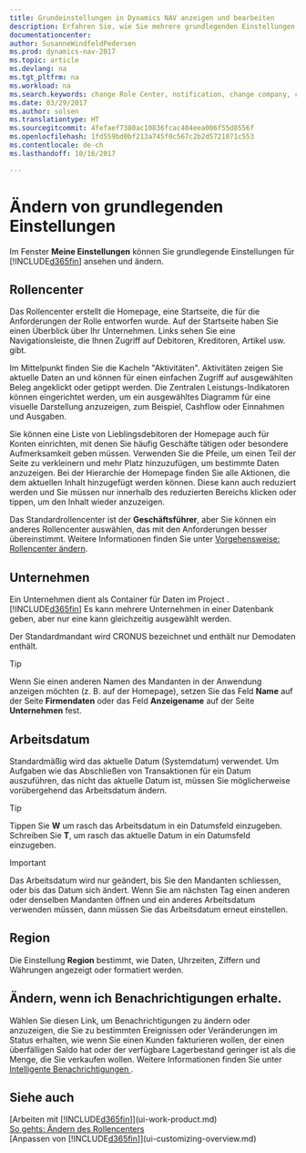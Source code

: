 ```yaml
---
title: Grundeinstellungen in Dynamics NAV anzeigen und bearbeiten
description: Erfahren Sie, wie Sie mehrere grundlegenden Einstellungen in Dynamics NAV einrichten, zum Beispiel im Rollencenter, im Unternehmen oder im Arbeitsdatum.
documentationcenter: 
author: SusanneWindfeldPedersen
ms.prod: dynamics-nav-2017
ms.topic: article
ms.devlang: na
ms.tgt_pltfrm: na
ms.workload: na
ms.search.keywords: change Role Center, notification, change company, change work date
ms.date: 03/29/2017
ms.author: solsen
ms.translationtype: HT
ms.sourcegitcommit: 4fefaef7380ac10836fcac404eea006f55d8556f
ms.openlocfilehash: 1fd559bd0bf213a745f0c567c2b2d5721071c553
ms.contentlocale: de-ch
ms.lasthandoff: 10/16/2017

---
```

# <a name="changing-basic-settings"></a>Ändern von grundlegenden Einstellungen
Im Fenster **Meine Einstellungen** können Sie grundlegende Einstellungen für [!INCLUDE[d365fin](includes/d365fin_md.md)] ansehen und ändern.  

## <a name="role-center"></a>Rollencenter
Das Rollencenter erstellt die Homepage, eine Startseite, die für die Anforderungen der Rolle entworfen wurde. Auf der Startseite haben Sie einen Überblick über Ihr Unternehmen. Links sehen Sie eine Navigationsleiste, die Ihnen Zugriff auf Debitoren, Kreditoren, Artikel usw. gibt.

Im Mittelpunkt finden Sie die Kacheln "Aktivitäten". Aktivitäten zeigen Sie aktuelle Daten an und können für einen einfachen Zugriff auf ausgewählten Beleg angeklickt oder getippt werden. Die Zentralen Leistungs-Indikatoren können eingerichtet werden, um ein ausgewähltes Diagramm für eine visuelle Darstellung anzuzeigen, zum Beispiel, Cashflow oder Einnahmen und Ausgaben.

Sie können eine Liste von Lieblingsdebitoren der Homepage auch für Konten einrichten, mit denen Sie häufig Geschäfte tätigen oder besondere Aufmerksamkeit geben müssen. Verwenden Sie die Pfeile, um einen Teil der Seite zu verkleinern und mehr Platz hinzuzufügen, um bestimmte Daten anzuzeigen. Bei der Hierarchie der Homepage finden Sie alle Aktionen, die dem aktuellen Inhalt hinzugefügt werden können. Diese kann auch reduziert werden und Sie müssen nur innerhalb des reduzierten Bereichs klicken oder tippen, um den Inhalt wieder anzuzeigen.

Das Standardrollencenter ist der **Geschäftsführer**, aber Sie können ein anderes Rollencenter auswählen, das mit den Anforderungen besser übereinstimmt. Weitere Informationen finden Sie unter [Vorgehensweise: Rollencenter ändern](change-role.md).

## <a name="company"></a>Unternehmen
Ein Unternehmen dient als Container für Daten im Project .[!INCLUDE[d365fin](includes/d365fin_md.md)] Es kann mehrere Unternehmen in einer Datenbank geben, aber nur eine kann gleichzeitig ausgewählt werden.

Der Standardmandant wird CRONUS bezeichnet und enthält nur Demodaten enthält.

> [!TIP]  
>   Wenn Sie einen anderen Namen des Mandanten in der Anwendung anzeigen möchten (z. B. auf der Homepage), setzen Sie das Feld **Name** auf der Seite **Firmendaten** oder das Feld **Anzeigename** auf der Seite **Unternehmen** fest.  

## <a name="work-date"></a>Arbeitsdatum
Standardmäßig wird das aktuelle Datum (Systemdatum) verwendet. Um Aufgaben wie das Abschließen von Transaktionen für ein Datum auszuführen, das nicht das aktuelle Datum ist, müssen Sie möglicherweise vorübergehend das Arbeitsdatum ändern.

> [!TIP]  
>   Tippen Sie **W** um rasch das Arbeitsdatum in ein Datumsfeld einzugeben. Schreiben Sie **T**, um rasch das aktuelle Datum in ein Datumsfeld einzugeben.

> [!IMPORTANT]  
>   Das Arbeitsdatum wird nur geändert, bis Sie den Mandanten schliessen, oder bis das Datum sich ändert. Wenn Sie am nächsten Tag einen anderen oder denselben Mandanten öffnen und ein anderes Arbeitsdatum verwenden müssen, dann müssen Sie das Arbeitsdatum erneut einstellen.

## <a name="region"></a>Region
Die Einstellung **Region** bestimmt, wie Daten, Uhrzeiten, Ziffern und Währungen angezeigt oder formatiert werden.   

## <a name="change-when-i-receive-notifications"></a>Ändern, wenn ich Benachrichtigungen erhalte.
Wählen Sie diesen Link, um Benachrichtigungen zu ändern oder anzuzeigen, die Sie zu bestimmten Ereignissen oder Veränderungen im Status erhalten, wie wenn Sie einen Kunden fakturieren wollen, der einen überfälligen Saldo hat oder der verfügbare Lagerbestand geringer ist als die Menge, die Sie verkaufen wollen. Weitere Informationen finden Sie unter [Intelligente Benachrichtigungen ](ui-smart-notifications.md).

## <a name="see-also"></a>Siehe auch
[Arbeiten mit [!INCLUDE[d365fin](includes/d365fin_md.md)]](ui-work-product.md)  
[So gehts: Ändern des Rollencenters](change-role.md)  
[Anpassen von [!INCLUDE[d365fin](includes/d365fin_md.md)]](ui-customizing-overview.md)  

